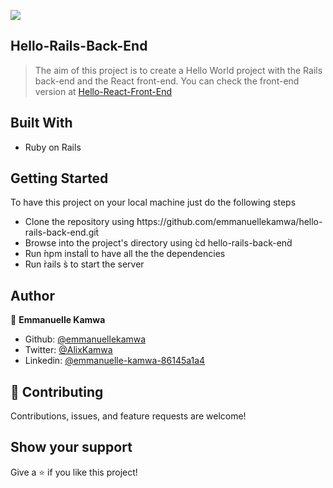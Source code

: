 ![](https://img.shields.io/badge/Microverse-blueviolet)

## Hello-Rails-Back-End

> The aim of this project is to create a Hello World project with the Rails back-end and the React front-end. You can check the front-end version at [Hello-React-Front-End](https://github.com/emmanuellekamwa/hello-react-front-end) 

## Built With

- Ruby on Rails

## Getting Started
To have this project on your local machine just do the following steps

- Clone the repository using ̀https://github.com/emmanuellekamwa/hello-rails-back-end.git̀
- Browse into the project's directory using ̀cd hello-rails-back-end̀
- Run ̀npm install̀ to have all the the dependencies
- Run ̀rails s̀ to start the server

## Author

👤 **Emmanuelle Kamwa**

- Github: [@emmanuellekamwa](https://github.com/emmanuellekamwa)
- Twitter: [@AlixKamwa](https://twitter.com/AlixKamwa)
- Linkedin: [@emmanuelle-kamwa-86145a1a4](https://www.linkedin.com/in/emmanuelle-kamwa-86145a1a4/)

## 🤝 Contributing

Contributions, issues, and feature requests are welcome!

## Show your support

Give a ⭐️ if you like this project!


